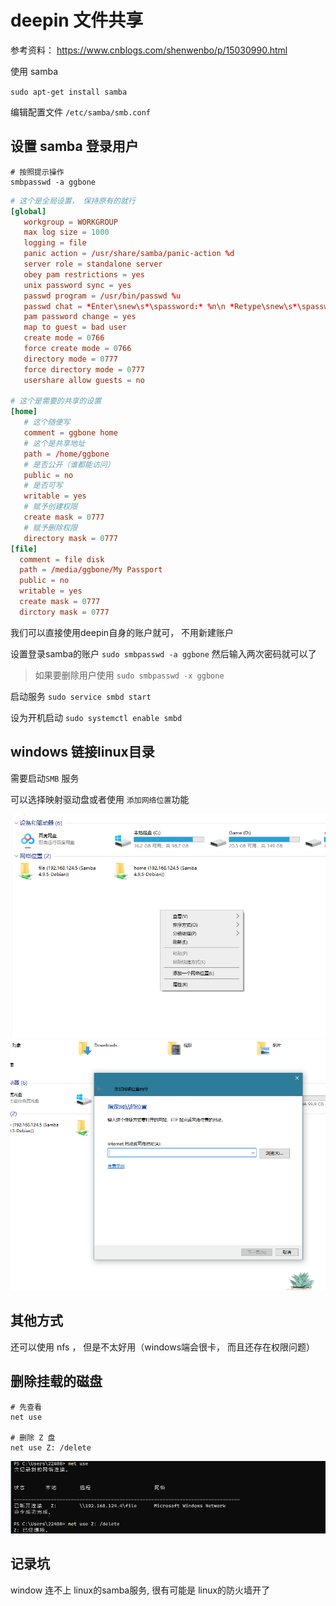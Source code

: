 # deepin 文件共享

参考资料： https://www.cnblogs.com/shenwenbo/p/15030990.html

使用 samba

`sudo apt-get install samba`

编辑配置文件 `/etc/samba/smb.conf`


## 设置 samba 登录用户

```shell
# 按照提示操作
smbpasswd -a ggbone

```


```conf
# 这个是全局设置， 保持原有的就行
[global]
   workgroup = WORKGROUP
   max log size = 1000
   logging = file
   panic action = /usr/share/samba/panic-action %d
   server role = standalone server
   obey pam restrictions = yes
   unix password sync = yes
   passwd program = /usr/bin/passwd %u
   passwd chat = *Enter\snew\s*\spassword:* %n\n *Retype\snew\s*\spassword:* %n\n *password\supdated\ssuccessfully* .
   pam password change = yes
   map to guest = bad user
   create mode = 0766
   force create mode = 0766
   directory mode = 0777
   force directory mode = 0777
   usershare allow guests = no

# 这个是需要的共享的设置
[home]
   # 这个随便写
   comment = ggbone home
   # 这个是共享地址
   path = /home/ggbone
   # 是否公开（谁都能访问）
   public = no
   # 是否可写
   writable = yes
   # 赋予创建权限
   create mask = 0777
   # 赋予删除权限
   directory mask = 0777
[file]
  comment = file disk
  path = /media/ggbone/My Passport
  public = no
  writable = yes
  create mask = 0777
  dirctory mask = 0777

```

我们可以直接使用deepin自身的账户就可， 不用新建账户

设置登录samba的账户
`sudo smbpasswd -a ggbone` 然后输入两次密码就可以了

> 如果要删除用户使用 `sudo smbpasswd -x ggbone`

启动服务
`sudo service smbd start`


设为开机启动
`sudo systemctl enable smbd`


## windows 链接linux目录

需要启动`SMB` 服务


可以选择映射驱动盘或者使用 `添加网络位置`功能

![](img/Snipaste_2021-12-12_21-39-48.png)
![](img/Snipaste_2021-12-12_21-40-14.png)


## 其他方式

还可以使用 nfs ， 但是不太好用（windows端会很卡， 而且还存在权限问题）


## 删除挂载的磁盘

```shell
# 先查看
net use

# 删除 Z 盘
net use Z: /delete
```

![](img/Snipaste_2022-07-27_20-21-03.png)


## 记录坑

window 连不上 linux的samba服务, 很有可能是 linux的防火墙开了